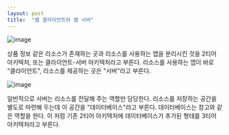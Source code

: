 ```yaml
---
layout: post
title:  "웹 클라이언트와 웹 서버"
---
```


![image](https://user-images.githubusercontent.com/77485397/208038455-d7fd176c-e8ad-42da-a10a-63bfc9d5b232.png)

상품 정보 같은 리소스가 존재하는 곳과 리소스를 사용하는 앱을 분리시킨 것을 2티어 아키텍처, 또는 클라이언트-서버 아키텍처라고 부른다.
리소스를 사용하는 앱이 바로 "클라이언트", 리소스를 제공하는 곳은 "서버"라고 부른다.

![image](https://user-images.githubusercontent.com/77485397/208038441-4861639b-bf2b-4768-bb81-c3dfacdbbf7f.png)

일반적으로 서버는 리소스를 전달해 주는 역할만 담당한다. 리소스를 저장하는 공간을 별도로 마련해 두는데 이 공간을 "데이터베이스"라고 부른다.
데이터베이스는 창고와 같은 역할을 한다.
이 처럼 기존 2티어 아키텍처에 데이터베이스가 추가된 형태를 3티어 아키텍처라고 부른다.

